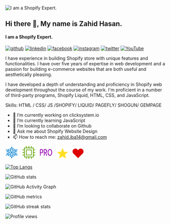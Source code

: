 ![I am a Shopify Expert.](https://mir-s3-cdn-cf.behance.net/project_modules/max_1200/4aab17173232445.648c760225de3.png)
## Hi there 👋, My name is Zahid Hasan.
#### I am a Shopify Expert.

[<img src='https://www.flaticon.com/free-icons/facebook" title="facebook icons">Facebook icons created by Freepik - Flaticon' alt='github' height='40'>](https://github.com/Zahid31)  [<img src='https://cdn.jsdelivr.net/npm/simple-icons@3.0.1/icons/linkedin.svg' alt='linkedin' height='40'>](https://www.linkedin.com/in/md-zahid-hasan-6a137684/)  [<img src='https://cdn.jsdelivr.net/npm/simple-icons@3.0.1/icons/facebook.svg' alt='facebook' height='40'>](https://www.facebook.com/zahid.hasan.96155669)  [<img src='https://cdn.jsdelivr.net/npm/simple-icons@3.0.1/icons/instagram.svg' alt='instagram' height='40'>](https://www.instagram.com/zahid_h.babu/)  [<img src='https://cdn.jsdelivr.net/npm/simple-icons@3.0.1/icons/twitter.svg' alt='twitter' height='40'>](https://twitter.com/aamiZahid)  [<img src='https://cdn.jsdelivr.net/npm/simple-icons@3.0.1/icons/youtube.svg' alt='YouTube' height='40'>](https://www.youtube.com/channel/md.zahidhasan5798)  

I have experience in building Shopify store with unique features and functionalities. I have over five years of expertise in web development and a passion for building e-commerce websites that are both useful and aesthetically pleasing.

I have developed a depth of understanding and proficiency in Shopify web development throughout the course of my work. I'm proficient in a number of third-party programs, Shopify Liquid, HTML, CSS, and JavaScript.

Skills: HTML / CSS/ JS /SHOPIFY/ LIQUID/ PAGEFLY/ SHOGUN/ GEMPAGE

- 🔭 I’m currently working on clicksystem.io 
- 🌱 I’m currently learning JavaScript 
- 👯 I’m looking to collaborate on Github 
- 💬 Ask me about Shopify Website Design 
- 📫 How to reach me: zahid.iba14@gmail.com 




<a href='https://archiveprogram.github.com/'><img src='https://raw.githubusercontent.com/acervenky/animated-github-badges/master/assets/acbadge.gif' width='40' height='40'></a> <a href='https://docs.github.com/en/developers'><img src='https://raw.githubusercontent.com/acervenky/animated-github-badges/master/assets/devbadge.gif' width='40' height='40'></a> <a href='https://github.com/pricing'><img src='https://raw.githubusercontent.com/acervenky/animated-github-badges/master/assets/pro.gif' width='40' height='40'></a> <a href='https://stars.github.com/'><img src='https://raw.githubusercontent.com/acervenky/animated-github-badges/master/assets/starbadge.gif' width='35' height='35'></a> <a href='https://docs.github.com/en/github/supporting-the-open-source-community-with-github-sponsors'><img src='https://raw.githubusercontent.com/acervenky/animated-github-badges/master/assets/sponsorbadge.gif' width='35' height='35'></a> 

[![Top Langs](https://github-readme-stats.vercel.app/api/top-langs/?username=Zahid31)](https://github.com/anuraghazra/github-readme-stats)

![GitHub stats](https://github-readme-stats.vercel.app/api?username=Zahid31&show_icons=true&count_private=true)  

![GitHub Activity Graph](https://activity-graph.herokuapp.com/graph?username=Zahid31)  

![GitHub metrics](https://metrics.lecoq.io/Zahid31)  

![GitHub streak stats](https://streak-stats.demolab.com/?user=Zahid31)  

![Profile views](https://gpvc.arturio.dev/Zahid31)  
